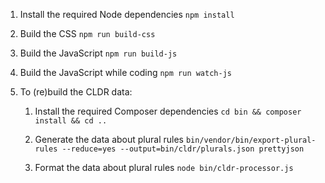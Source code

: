 1. Install the required Node dependencies
  `npm install`
  
2. Build the CSS
  `npm run build-css`
  
3. Build the JavaScript
  `npm run build-js`
  
4. Build the JavaScript while coding
  `npm run watch-js`
  
5. To (re)build the CLDR data:
	1. Install the required Composer dependencies
	  `cd bin && composer install && cd ..`
      
	2. Generate the data about plural rules
	  `bin/vendor/bin/export-plural-rules --reduce=yes --output=bin/cldr/plurals.json prettyjson`
      
	3. Format the data about plural rules
	  `node bin/cldr-processor.js`
